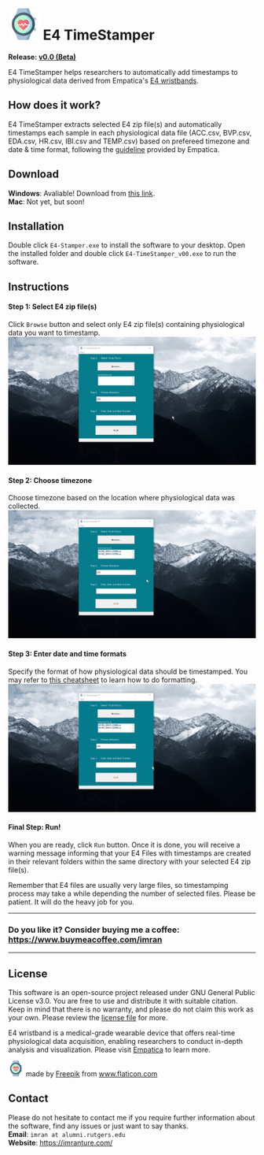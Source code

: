 <h1><img src='https://github.com/imranture/E4-TimeStamper/blob/master/logo.png'> E4 TimeStamper</h1>

**Release: [v0.0 (Beta)](https://github.com/imranture/E4-TimeStamper/releases/tag/v0.0-beta)**

E4 TimeStamper helps researchers to automatically add timestamps to physiological data derived from Empatica's [E4 wristbands](https://www.empatica.com/research/e4/).

## How does it work? 
E4 TimeStamper extracts selected E4 zip file(s) and automatically timestamps each sample in each physiological data file (ACC.csv, BVP.csv, EDA.csv, HR.csv, IBI.csv and TEMP.csv) based on prefereed timezone and date & time format, following the [guideline](https://support.empatica.com/hc/en-us/articles/201608896-Data-export-and-formatting-from-E4-connect-) provided by Empatica.

## Download
**Windows**: Avaliable! Download from [this link](https://github.com/imranture/E4-TimeStamper/raw/master/setup/E4-TimeStamper.exe).\
**Mac**: Not yet, but soon!

## Installation
Double click `E4-Stamper.exe` to install the software to your desktop. Open the installed folder and double click `E4-TimeStamper_v00.exe` to run the software.

## Instructions
#### Step 1:  Select E4 zip file(s)
Click `Browse` button and select only E4 zip file(s) containing physiological data you want to timestamp.
<img src="https://github.com/imranture/E4-TimeStamper/blob/master/instructions/select_e4_zip_files.gif"/>

#### Step 2:  Choose timezone
Choose timezone based on the location where physiological data was collected.
<img src="https://github.com/imranture/E4-TimeStamper/blob/master/instructions/choose_timezone.gif"/>

#### Step 3:  Enter date and time formats
Specify the format of how physiological data should be timestamped. You may refer to [this cheatsheet](https://devhints.io/datetime) to learn how to do formatting.
<img src="https://github.com/imranture/E4-TimeStamper/blob/master/instructions/enter_date_and_time_formats.gif"/>

#### Final Step: Run!
When you are ready, click `Run` button. Once it is done, you will receive a warning message informing that your E4 Files with timestamps are created in their relevant folders within the same directory with your selected E4 zip file(s).

Remember that E4 files are usually very large files, so timestamping process may take a while depending the number of selected files. Please be patient. It will do the heavy job for you.

---
### Do you like it? Consider buying me a coffee: https://www.buymeacoffee.com/imran
---

## License
This software is an open-source project released under GNU General Public License v3.0. You are free to use and distribute it with suitable citation. Keep in mind that there is no warranty, and please do not claim this work as your own. Please review the [license file](https://github.com/imranture/E4-TimeStamper/blob/master/LICENSE) for more.

E4 wristband is a medical-grade wearable device that offers real-time physiological data acquisition, enabling researchers to conduct in-depth analysis and visualization. Please visit [Empatica](https://www.empatica.com) to learn more.

<img src='https://github.com/imranture/E4-TimeStamper/blob/master/logo.png' height="32" width="32"> made by <a href="https://www.flaticon.com/authors/freepik" title="Freepik">Freepik</a> from <a href="https://www.flaticon.com/" title="Flaticon">www.flaticon.com</a>

## Contact
Please do not hesitate to contact me if you require further information about the software, find any issues or just want to say thanks.\
**Email**: `imran at alumni.rutgers.edu`\
**Website**: https://imranture.com/

